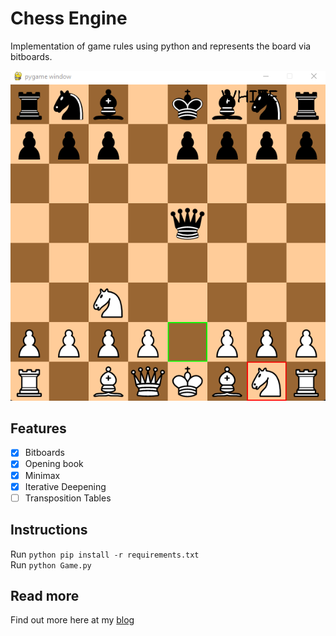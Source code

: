 # Chess Engine

Implementation of game rules using python and represents the board via bitboards.

![Screenshot of chess program!](https://github.com/Sean-Leishman/Chess/blob/master/docs/assets/chess.png?raw=true "Chess")

## Features
- [x] Bitboards
- [x] Opening book
- [x] Minimax
- [x] Iterative Deepening 
- [ ] Transposition Tables 

## Instructions
Run `python pip install -r requirements.txt` <br />
Run `python Game.py`

## Read more 
Find out more here at my [blog](https://www.blog.seanleishman.com/projects/chess/)
